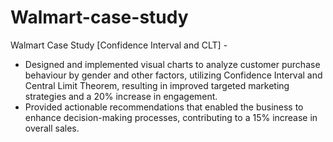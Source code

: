 # Walmart-case-study

Walmart Case Study [Confidence Interval and CLT] - 

- Designed and implemented visual charts to analyze customer purchase behaviour by gender and other
factors, utilizing Confidence Interval and Central Limit Theorem, resulting in improved targeted marketing
strategies and a 20% increase in engagement.
- Provided actionable recommendations that enabled the business to enhance decision-making processes,
contributing to a 15% increase in overall sales.
